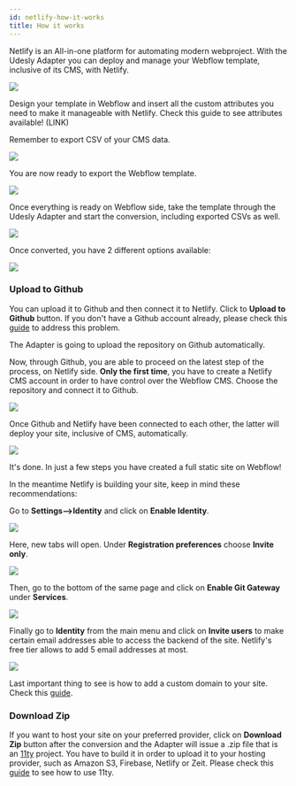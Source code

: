 ```yaml
---
id: netlify-how-it-works
title: How it works
---
```


Netlify is an All-in-one platform for automating modern webproject. With the Udesly Adapter you can deploy and manage your Webflow template, inclusive of its CMS, with Netlify.

![](assets/jamstack.svg)

Design your template in Webflow and insert all the custom attributes you need to make it manageable with Netlify.
Check this guide to see attributes available! (LINK)

Remember to export CSV of your CMS data. 

![](assets/netlify-export-csv.png)

You are now ready to export the Webflow template.

![](assets/netlify-export.png)

Once everything is ready on Webflow side, take the template through the Udesly Adapter and start the conversion, including exported CSVs as well.

![](assets/netlify-convert.png)

Once converted, you have 2 different options available:

![](assets/upload-github.png)

### Upload to Github

You can upload it to Github and then connect it to Netlify. Click to **Upload to Github** button. If you don't have a Github account already, please check this [guide](https://help.github.com/en/github/getting-started-with-github/signing-up-for-a-new-github-account) to address this problem. 

The Adapter is going to upload the repository on Github automatically.

Now, through Github, you are able to proceed on the latest step of the process, on Netlify side. 
**Only the first time**, you have to create a Netlify CMS account in order to have control over the Webflow CMS. Choose the repository and connect it to Github.

![](assets/netlify-github.png)

Once Github and Netlify have been connected to each other, the latter will deploy your site, inclusive of CMS, automatically.

![](assets/netlify-deploy.png)

It's done. In just a few steps you have created a full static site on Webflow!

In the meantime Netlify is building your site, keep in mind these recommendations:

Go to **Settings-->Identity** and click on **Enable Identity**.

![](assets/netlify-identity.png)

Here, new tabs will open. Under **Registration preferences** choose **Invite only**.

![](assets/netlify-registration.png)

Then, go to the bottom of the same page and click on **Enable Git Gateway** under **Services**.

![](assets/netlify-git-gateway.png)

Finally go to **Identity** from the main menu and click on **Invite users** to make certain email addresses able to access the backend of the site. Netlify's free tier allows to add 5 email addresses at most.

![](assets/netlify-invite.png)

Last important thing to see is how to add a custom domain to your site. Check this [guide](https://docs.netlify.com/domains-https/custom-domains/#assign-a-domain-to-a-site).

### Download Zip

If you want to host your site on your preferred provider, click on **Download Zip** button after the conversion and the Adapter will issue a .zip file that is an [11ty](https://www.11ty.dev/) project. You have to build it in order to upload it to your hosting provider, such as Amazon S3, Firebase, Netlify or Zeit.  Please check this [guide](https://www.11ty.dev/docs/tutorials/) to see how to use 11ty.
